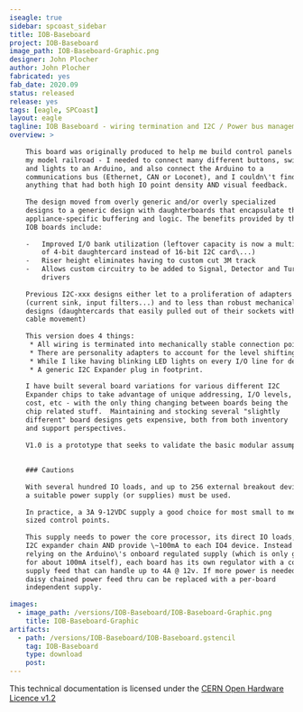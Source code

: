 ```yaml
---
iseagle: true
sidebar: spcoast_sidebar
title: IOB-Baseboard
project: IOB-Baseboard
image_path: IOB-Baseboard-Graphic.png
designer: John Plocher
author: John Plocher
fabricated: yes
fab_date: 2020.09
status: released
release: yes
tags: [eagle, SPCoast]
layout: eagle
tagline: IOB Baseboard - wiring termination and I2C / Power bus management
overview: >
    
    This board was originally produced to help me build control panels for
    my model railroad - I needed to connect many different buttons, switches
    and lights to an Arduino, and also connect the Arduino to a
    communications bus (Ethernet, CAN or Loconet), and I couldn\'t find
    anything that had both high IO point density AND visual feedback.
    
    The design moved from overly generic and/or overly specialized
    designs to a generic design with daughterboards that encapsulate the
    appliance-specific buffering and logic. The benefits provided by these
    IOB boards include:
    
    -   Improved I/O bank utilization (leftover capacity is now a multiple
        of 4-bit daughtercard instead of 16-bit I2C card\...)
    -   Riser height eliminates having to custom cut 3M track
    -   Allows custom circuitry to be added to Signal, Detector and Turtle
        drivers
    
    Previous I2C-xxx designs either let to a proliferation of adapters
    (current sink, input filters...) and to less than robust mechanical
    designs (daughtercards that easily pulled out of their sockets with
    cable movement)
    
    This version does 4 things:
     * All wiring is terminated into mechanically stable connection points
     * There are personality adapters to account for the level shifting, buffering and other I/O line adaptions that may be needed
     * While I like having blinking LED lights on every I/O line for debugging, others do not - so there is now a plug-in LED monitor slot for each set of 4x I/O lines
     * A generic I2C Expander plug in footprint.
    
    I have built several board variations for various different I2C
    Expander chips to take advantage of unique addressing, I/O levels,
    cost, etc - with the only thing changing between boards being the
    chip related stuff.  Maintaining and stocking several "slightly
    different" board designs gets expensive, both from both inventory
    and support perspectives.
    
    V1.0 is a prototype that seeks to validate the basic modular assumptions I'm making.
    
    
    ### Cautions
    
    With several hundred IO loads, and up to 256 external breakout devices,
    a suitable power supply (or supplies) must be used.
    
    In practice, a 3A 9-12VDC supply a good choice for most small to medium
    sized control points.
    
    This supply needs to power the core processor, its direct IO loads, the
    I2C expander chain AND provide \~100mA to each IO4 device. Instead of
    relying on the Arduino\'s onboard regulated supply (which is only good
    for about 100mA itself), each board has its own regulator with a common
    supply feed that can handle up to 4A @ 12v. If more power is needed, the
    daisy chained power feed thru can be replaced with a per-board
    independent supply.
    
images:
  - image_path: /versions/IOB-Baseboard/IOB-Baseboard-Graphic.png
    title: IOB-Baseboard-Graphic
artifacts:
  - path: /versions/IOB-Baseboard/IOB-Baseboard.gstencil
    tag: IOB-Baseboard
    type: download
    post: 
---
```



This technical documentation is licensed under the [CERN Open Hardware Licence v1.2](http://www.ohwr.org/attachments/2388/cern_ohl_v_1_2.txt)
